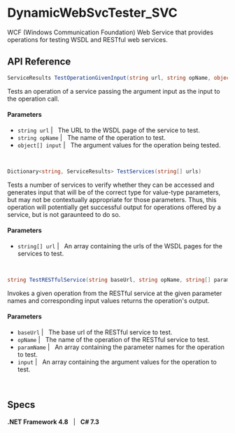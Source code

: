 # DynamicWebSvcTester_SVC

WCF (Windows Communication Foundation) Web Service that provides operations for testing WSDL and RESTful web services.


## API Reference

```C#
ServiceResults TestOperationGivenInput(string url, string opName, object[] input)
```

Tests an operation of a service passing the argument input as the input to the operation call. 

#### Parameters
- `string url` | &nbsp;&nbsp;The URL to the WSDL page of the service to test.
- `string opName` | &nbsp;&nbsp;The name of the operation to test.
- `object[] input` | &nbsp;&nbsp;The argument values for the operation being tested.

<br/>

```C#
Dictionary<string, ServiceResults> TestServices(string[] urls)
```

Tests a number of services to verify whether they can be accessed and generates input that will be of the correct type for value-type parameters, but may not be contextually appropriate for those parameters.  Thus, this operation will potentially get successful output for operations offered by a service, but is not garaunteed to do so.  

#### Parameters
- `string[] url` | &nbsp;&nbsp;An array containing the urls of the WSDL pages for the services to test.

<br/>

```C#
string TestRESTfulService(string baseUrl, string opName, string[] paramName, string[] input)
```

Invokes a given operation from the RESTful service at the given parameter names and corresponding input values returns the operation's output.

#### Parameters
- `baseUrl` | &nbsp;&nbsp;The base url of the RESTful service to test.
- `opName` | &nbsp;&nbsp;The name of the operation of the RESTful service to test.
- `paramName` | &nbsp;&nbsp;An array containing the parameter names for the operation to test.
 - `input` | &nbsp;&nbsp;An array containing the argument values for the operation to test.

<br/>

## Specs
**.NET Framework 4.8**&nbsp;&nbsp;&nbsp;|&nbsp;&nbsp;&nbsp;**C# 7.3**

<br/>
